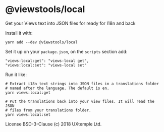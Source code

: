 # @viewstools/local

Get your Views text into JSON files for ready for I18n and back

Install it with:

```
yarn add --dev @viewstools/local
```

Set it up on your `package.json`, on the `scripts` section add:

```
"views:local:get": "views-local get",
"views:local:set": "views-local set"
```

Run it like:

```
# Extract i18n text strings into JSON files in a translations folder
# named after the language. The default is en.
yarn views:local:get

# Put the translations back into your view files. It will read the JSON
# files from your translations folder.
yarn views:local:set
```

License BSD-3-Clause
(c) 2018 UXtemple Ltd.
